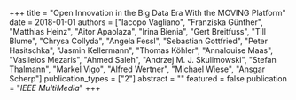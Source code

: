 +++
title = "Open Innovation in the Big Data Era With the MOVING Platform"
date = 2018-01-01
authors = ["Iacopo Vagliano", "Franziska Günther", "Matthias Heinz", "Aitor Apaolaza", "Irina Bienia", "Gert Breitfuss", "Till Blume", "Chrysa Collyda", "Angela Fessl", "Sebastian Gottfried", "Peter Hasitschka", "Jasmin Kellermann", "Thomas Köhler", "Annalouise Maas", "Vasileios Mezaris", "Ahmed Saleh", "Andrzej M. J. Skulimowski", "Stefan Thalmann", "Markel Vigo", "Alfred Wertner", "Michael Wiese", "Ansgar Scherp"]
publication_types = ["2"]
abstract = ""
featured = false
publication = "*IEEE MultiMedia*"
+++

